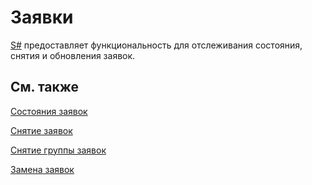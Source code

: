 # Заявки

[S\#](../api.md) предоставляет функциональность для отслеживания состояния, снятия и обновления заявок. 

## См. также

[Состояния заявок](orders_management/orders_states.md)

[Снятие заявок](orders_management/order_cancel.md)

[Снятие группы заявок](orders_management/orders_mass_cancel.md)

[Замена заявок](orders_management/orders_replacement.md)
